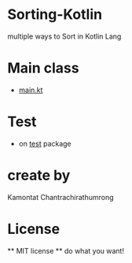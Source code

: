 # Sorting-Kotlin
multiple ways to Sort in Kotlin Lang

# Main class
- [main.kt](https://github.com/kamontat/Sorting-Kotlin/blob/master/src/main.kt)

# Test
- on [test](https://github.com/kamontat/Sorting-Kotlin/tree/master/src/test) package

# create by
Kamontat Chantrachirathumrong

# License
** MIT license ** do what you want!
